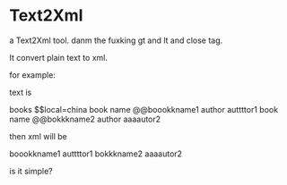 Text2Xml
========

a Text2Xml tool. danm the fuxking gt and lt and close tag.

It convert plain text to xml. 

for example:

text is

books $$local=china
 book
  name @@boookkname1
  author auttttor1
 book
  name @@bokkkname2
  author aaaautor2
  
then xml will be

<books local="china">
  <book>
    <name>boookkname1</name>
    <author>auttttor1</author>
  </book>
  <book>
    <name>bokkkname2</name>
    <author>aaaautor2</author>
  </book>
</books>

is it simple?
